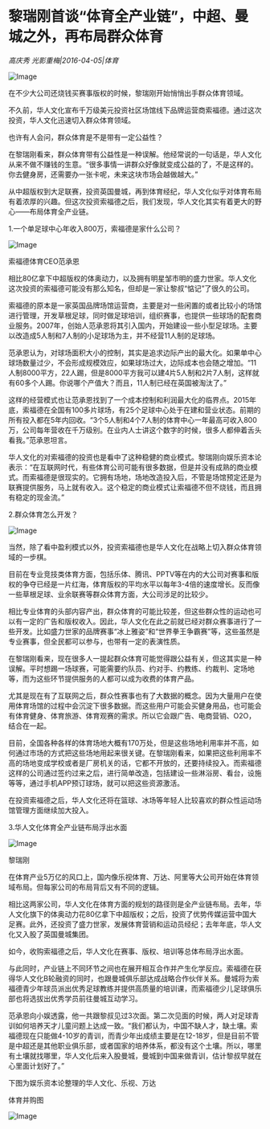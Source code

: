 # 黎瑞刚首谈“体育全产业链”，中超、曼城之外，再布局群众体育

*高庆秀  光影重梅|2016-04-05|体育*

![Image](http://static.ylzbl.com/uploads/ueditor/php/upload/image/20170913/1505299288154509.png)

在不少大公司还烧钱买赛事版权的时候，黎瑞刚开始悄悄出手群众体育领域。

不久前，华人文化宣布千万级美元投资社区场馆线下品牌运营商索福德。通过这次投资，华人文化迅速切入群众体育领域。

也许有人会问，群众体育是不是带有一定公益性？

在黎瑞刚看来，群众体育带有公益性是一种误解。他经常说的一句话是，华人文化从来不做不赚钱的生意。“很多事情一讲群众好像就变成公益的了，不是这样的。你去健身房，还需要办一张卡呢，未来这块市场会越做越大。”

从中超版权到大足联赛，投资英国曼城，再到体育经纪，华人文化似乎对体育布局有着浓厚的兴趣。但这次投资索福德之后，我们发现，华人文化其实有着更大的野心——布局体育全产业链。

1.一个单足球中心年收入800万，索福德是家什么公司？

![Image](http://si1.go2yd.com/get-image/0Gdz69RcOiO)

索福德体育CEO范承恩

相比80亿拿下中超版权的体奥动力，以及拥有明星邹市明的盛力世家。华人文化这次投资的索福德可能没有那么知名，但却是一家让黎叔“惦记”了很久的公司。

索福德的原本是一家英国品牌场馆运营商，主要是对一些闲置的或者比较小的场馆进行管理，开发草根足球，同时做足球培训，组织赛事，也提供一些球场的配套商业服务。2007年，创始人范承恩将其引入国内，开始建设一些小型足球场。主要以改造成5人制和7人制的小足球场为主，并不经营11人制的足球场。

范承恩认为，对球场面积大小的控制，其实是追求边际产出的最大化。如果单中心球场数量过少，不会形成规模效应，如果球场过大，边际成本也会随之增加。“11人制8000平方，22人踢，但是8000平方我可以建4片5人制和2片7人制，这样就有60多个人踢。你说哪个产值大？而且，11人制已经在英国被淘汰了。”

这样的经营模式也让范承恩找到了一个成本控制和利润最大化的临界点。2015年底，索福德在全国有100多片球场，有25个足球中心处于在建和营业状态。前期的所有投入都在5年内回收。“3个5人制和4个7人制的体育中心一年最高可收入800万，公司每年营收在千万级别。在业内人士讲这个数字的时候，很多人都伸着舌头看我。”范承恩坦言。

华人文化的对索福德的投资也是看中了这种稳健的商业模式。黎瑞刚向娱乐资本论表示：“在互联网时代，有些体育公司可能有很多数据，但是并没有成熟的商业模式。而索福德是很现实的。它拥有场地，场地改造投入后，不管是场馆预定还是为联赛提供服务，马上就有收入。这个稳定的商业模式让索福德不但不烧钱，而且拥有稳定的现金流。”

2.群众体育怎么开发？

![Image](http://si1.go2yd.com/get-image/0Gdz6C6YlSi)

当然，除了看中盈利模式以外，投资索福德也是华人文化在战略上切入群众体育领域的一步棋。

目前在专业竞技类体育方面，包括乐体、腾讯、PPTV等在内的大公司对赛事和版权的争夺已经是一片红海，体育版权的平均水平以每年3-4倍的速度增长。反而像一些草根足球、业余联赛等群众体育方面，大公司涉足的比较少。

相比专业体育的头部内容产出，群众体育的可能比较差，但这些群众性的运动也可以有一定的广告和版权收入。因此，华人文化在此之前就已经对群众赛事进行了一些开发。比如盛力世家的品牌赛事“冰上雅姿”和“世界拳王争霸赛”等，这些虽然是专业赛事，但全民都可以参与，也带有一定的表演性质。

在黎瑞刚看来，现在很多人一提起群众体育可能觉得跟公益有关，但这其实是一种误解。平时想踢一场球赛，可能需要约队员、约对手、约教练、约裁判、定场地等，而为这些环节提供服务的人都可以成为收费的体育产品。

尤其是现在有了互联网之后，群众性赛事也有了大数据的概念。因为大量用户在使用体育场馆的过程中会沉淀下很多数据。而这些用户可能会买健身用品，也可能会有体育健身、体育旅游、体育观赛的需求。所以它会跟广告、电商营销、O2O，结合在一起。

目前，全国各种各样的体育场地大概有170万处，但是这些场地利用率并不高，如何通过市场的方式把这些场地用起来很关键。在黎瑞刚看来，如果把这些利用率不高的场地变成学校或者是厂房机关的话，它都不开放的，还要持续投入。而索福德这样的公司通过签约过来之后，进行简单改造，包括建设一些淋浴房、看台，设施等等，通过手机APP预订球场，就可以把这些资源激活。

在投资索福德之后，华人文化还将在篮球、冰场等年轻人比较喜欢的群众性运动场馆管理方面继续加大投入。

3.华人文化体育全产业链布局浮出水面

![Image](http://si1.go2yd.com/get-image/0Gdz6DQcpZg)

黎瑞刚

在体育产业5万亿的风口上，国内像乐视体育、万达、阿里等大公司开始在体育领域布局。但每家公司的布局背后又有不同的逻辑。

相比这两家公司，华人文化在体育方面的规划的路径则是全产业链布局。去年，华人文化旗下的体奥动力花80亿拿下中超版权；之后，投资了优势传媒运营中国大足赛。此外，还投资了盛力世家，发展体育营销和运动员经纪；去年年底，华人文化又入股了英国曼城集团。

如今，收购索福德之后，华人文化在赛事、版权、培训等总体布局浮出水面。

与此同时，产业链上不同环节之间也在展开相互合作并产生化学反应。索福德在获得华人文化B轮融资的同时，也跟曼城俱乐部达成战略合作伙伴关系。曼城将为索福德青少年球员派出优秀足球教练并提供高质量的培训课，而索福德少儿足球俱乐部也将选拔出优秀学员前往曼城互动学习。

范承恩向小娱透露，他一共跟黎叔见过3次面。第二次见面的时候，两人对足球青训如何培养天才儿童问题上达成一致。“我们都认为，中国不缺人才，缺土壤。索福德现在只能做4-10岁的青训，而青少年出成绩主要是在12-18岁，但是目前不管是中超还是其他职业俱乐部，或者国家的培养体系，都没有这个土壤。所以，哪里有土壤就找哪里，华人文化后来入股曼城，曼城到中国来做青训，估计黎叔早就在心里面计划好了。”

下图为娱乐资本论整理的华人文化、乐视、万达

体育并购图

![Image](http://si1.go2yd.com/get-image/0Gdz6AkoCCO)

